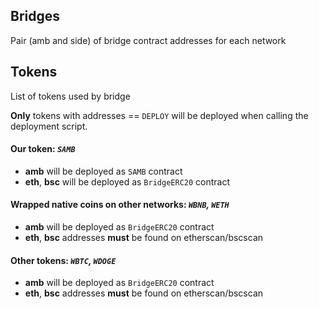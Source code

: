 ## Bridges

Pair (amb and side) of bridge contract addresses for each network

## Tokens

List of tokens used by bridge  

**Only** tokens with addresses == `DEPLOY` will be deployed when calling the deployment script.

#### Our token: _`SAMB`_
- **amb** will be deployed as `SAMB` contract
- **eth**, **bsc** will be deployed as `BridgeERC20` contract

#### Wrapped native coins on other networks: _`WBNB`, `WETH`_
- **amb** will be deployed as `BridgeERC20` contract
- **eth**, **bsc** addresses **must** be found on etherscan/bscscan

#### Other tokens: _`WBTC`, `WDOGE`_
- **amb** will be deployed as `BridgeERC20` contract
- **eth**, **bsc** addresses **must** be found on etherscan/bscscan
